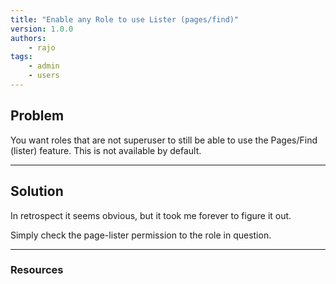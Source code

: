 ```yaml
---
title: "Enable any Role to use Lister (pages/find)"
version: 1.0.0
authors:
    - rajo
tags:
    - admin
    - users
---
```


## Problem

You want roles that are not superuser to still be able to use the Pages/Find (lister) feature. This is not available by default.

---

## Solution

In retrospect it seems obvious, but it took me forever to figure it out.

Simply check the page-lister permission to the role in question.

---

### Resources
